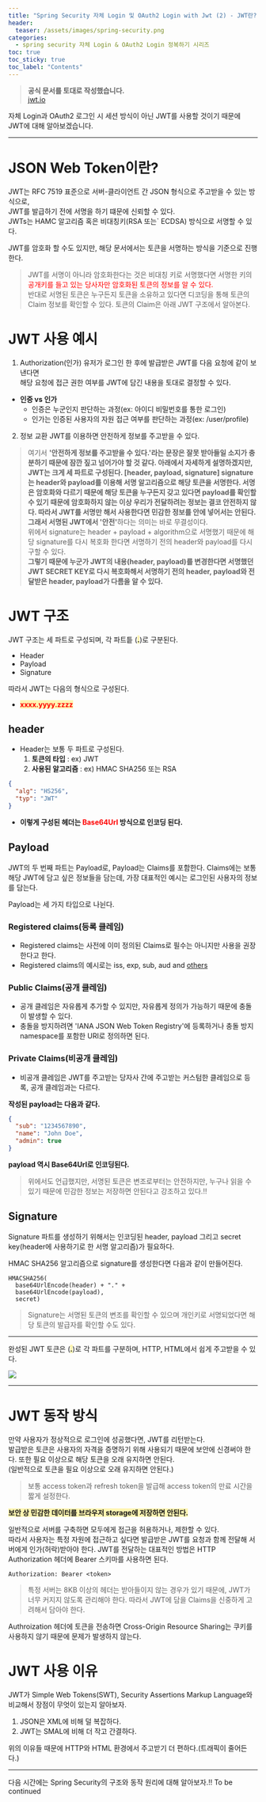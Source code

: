 ```yaml
---
title: "Spring Security 자체 Login 및 OAuth2 Login with Jwt (2) - JWT란?" 
header:
  teaser: /assets/images/spring-security.png
categories:
  - spring security 자체 Login & OAuth2 Login 정복하기 시리즈
toc: true
toc_sticky: true
toc_label: "Contents"
---
```


> **공식 문서를 토대로 작성했습니다.**   
> [jwt.io](https://jwt.io/introduction)

자체 Login과 OAuth2 로그인 시 세션 방식이 아닌 JWT를 사용할 것이기 때문에 JWT에 대해 알아보겠습니다.

---

# JSON Web Token이란?
JWT는 RFC 7519 표준으로 서버-클라이언트 간 JSON 형식으로 주고받을 수 있는 방식으로,   
JWT를 발급하기 전에 서명을 하기 떄문에 신뢰할 수 있다.   
JWTs는 HAMC 알고리즘 혹은 비대칭키(RSA 또는` ECDSA) 방식으로 서명할 수 있다.

JWT를 암호화 할 수도 있지만, 해당 문서에서는 토큰을 서명하는 방식을 기준으로 진행한다.
> JWT를 서명이 아니라 암호화한다는 것은 비대칭 키로 서명했다면 서명한 키의 
> <span style="color:red;">공개키를 들고 있는 당사자만 암호화된 토큰의 정보를 알 수 있다.</span>   
> 반대로 서명된 토큰은 누구든지 토큰을 소유하고 있다면 디코딩을 통해 토큰의 Claim 정보를 확인할 수 있다.
> 토큰의 Claim은 아래 JWT 구조에서 알아본다.



# JWT 사용 예시

1. Authorization(인가)
  유저가 로그인 한 후에 발급받은 JWT를 다음 요청에 같이 보낸다면   
  해당 요청에 접근 권한 여부를 JWT에 담긴 내용을 토대로 결정할 수 있다.

- **인증 vs 인가**
  - 인증은 누군인지 판단하는 과정(ex: 아이디 비밀번호를 통한 로그인)
  - 인가는 인증된 사용자의 자원 접근 여부를 판단하는 과정(ex: /user/profile)

  
2. 정보 교환 
JWT를 이용하면 안전하게 정보를 주고받을 수 있다.

> 여기서 **'안전하게 정보를 주고받을 수 있다.'**라는 문장은 잘못 받아들일 소지가 충분하기 때문에 잠깐 짚고 넘어가야 할 것 같다.
> 아래에서 자세하게 설명하겠지만, JWT는 크게 세 파트로 구성된다. [header, payload, signature] signature는 header와 payload를 이용해
> 서명 알고리즘으로 해당 토큰을 서명한다. 서명은 암호화와 다르기 때문에 해당 토큰을 누구든지 갖고 있다면 payload를 확인할 수 있기 때문에 
> 암호화하지 않는 이상 우리가 전달하려는 정보는 결코 안전하지 않다. 따라서 JWT를 서명만 해서 사용한다면 민감한 정보를 안에 넣어서는 안된다.   
> 그래서 서명된 JWT에서 <span style="color:red;">**'안전'**</span>하다는 의미는 바로 무결성이다.   
> 위에서 signature는 header + payload + algorithm으로 서명했기 때문에 해당 signature를 다시 복호화 한다면 서명하기 전의 header와 payload를 다시 구할 수 있다.   
> **그렇기 때문에 누군가 JWT의 내용(header, payload)를 변경한다면 서명했던 JWT SECRET KEY로 다시 복호화해서 서명하기 전의 header, payload와 전달받은 header, payload가 
> 다름을 알 수 있다.**

# JWT 구조
JWT 구조는 세 파트로 구성되며, 각 파트틑 (<span style='background-color:#fff5b1'>**.**</span>)로 구분된다.

- Header
- Payload
- Signature

따라서 JWT는 다음의 형식으로 구성된다.
- <span style='background-color:#fff5b1'><span style="color:red;">**xxxx.yyyy.zzzz**</span></span>

## header 
- Header는 보통 두 파트로 구성된다.
  1. **토큰의 타입** : ex) JWT
  2. **사용된 알고리즘** : ex) HMAC SHA256 또는 RSA

```json
{
  "alg": "HS256",
  "typ": "JWT"
}
```
- **이렇게 구성된 헤더는 <span style="color:red;">Base64Url</span> 방식으로 인코딩 된다.**

## Payload

JWT의 두 번째 파트는 Payload로, Payload는 Claims를 포함한다. Claims에는 보통 해당 JWT에 
담고 싶은 정보들을 담는데, 가장 대표적인 예시는 로그인된 사용자의 정보를 담는다.   

Payload는 세 가지 타입으로 나뉜다.

### Registered claims(등록 클레임)
- Registered claims는 사전에 이미 정의된 Claims로 필수는 아니지만 사용을 권장한다고 한다.
- Registered claims의 예시로는 iss, exp, sub, aud and [others](https://www.rfc-editor.org/rfc/rfc7519#section-4.1)

### Public Claims(공개 클레임)
- 공개 클레임은 자유롭게 추가할 수 있지만, 자유롭게 정의가 가능하기 때문에 충돌이 발생할 수 있다.
- 충돌을 방지하려면 'IANA JSON Web Token Registry'에 등록하거나 충돌 방지 namespace를 포함한 URI로 정의하면 된다.

### Private Claims(비공개 클레임)
- 비공개 클레임은 JWT를 주고받는 당자사 간에 주고받는 커스텀한 클레임으로 등록, 공개 클레임과는 다르다.

**작성된 payload는 다음과 같다.**
```json
{
  "sub": "1234567890",
  "name": "John Doe",
  "admin": true
}

```

**payload 역시 Base64Url로 인코딩된다.**

> 위에서도 언급했지만, 서명된 토큰은 변조로부터는 안전하지만, 누구나 읽을 수 있기 때문에
> 민감한 정보는 저장하면 안된다고 강조하고 있다.!! 


## Signature

Signature 파트를 생성하기 위해서는 인코딩된 header, payload 그리고 secret key(header에 사용하기로 한 서명 알고리즘)가 필요하다.

HMAC SHA256 알고리즘으로 signature를 생성한다면 다음과 같이 만들어진다.

```text
HMACSHA256(
  base64UrlEncode(header) + "." +
  base64UrlEncode(payload),
  secret)
```

> Signature는 서명된 토큰의 변조를 확인할 수 있으며 개인키로 서명되었다면 해당 토큰의 발급자를 확인할 수도 있다.

---

완성된 JWT 토큰은 (<span style='background-color:#fff5b1'>**.**</span>)로 각 파트를 구분하며,
HTTP, HTML에서 쉽게 주고받을 수 있다.

![](https://cdn.auth0.com/content/jwt/encoded-jwt3.png)

---



# JWT 동작 방식
만약 사용자가 정상적으로 로그인에 성공했다면, JWT를 리턴받는다.   
발급받은 토큰은 사용자의 자격을 증명하기 위해 사용되기 때문에 보안에 신경써야 한다. 
또한 필요 이상으로 해당 토큰을 오래 유지하면 안된다.   
(일반적으로 토큰을 필요 이상으로 오래 유지하면 안된다.)

> 보통 access token과 refresh token을 발급해 access token의 만료 시간을 짧게 설정한다.

<span style='background-color:#fff5b1'>**보안 상 민감한 데이터를 브라우저 storage에 저장하면 안된다.**</span>

일반적으로 서버를 구축하면 모두에게 접근을 허용하거나, 제한할 수 있다.   
따라서 사용자는 특정 자원에 접근하고 싶다면 발급받은 JWT를 요청과 함께 전달해 서버에게 인가(허락)받아야 한다.
JWT를 전달하는 대표적인 방법은 HTTP Authorization 헤더에 Bearer 스키마를 사용하면 된다. 

```text
Authorization: Bearer <token>
```

> 특정 서버는 8KB 이상의 헤더는 받아들이지 않는 경우가 있기 때문에, JWT가 너무 커지지 않도록 관리해야 한다.
> 따라서 JWT에 담을 Claims을 신중하게 고려해서 담아야 한다.

Authroization 헤더에 토큰을 전송하면 Cross-Origin Resource Sharing는 쿠키를 사용하지 않기 때문에 
문제가 발생하지 않는다.


# JWT 사용 이유 

JWT가 Simple Web Tokens(SWT), Security Assertions Markup Language와 비교해서 장점이 무엇이 있는지 알아보자.

1. JSON은 XML에 비해 덜 복잡하다.
2. JWT는 SMAL에 비해 더 작고 간결하다.

위의 이유들 때문에 HTTP와 HTML 환경에서 주고받기 더 편하다.(트래픽이 줄어든다.)

---

다음 시간에는 Spring Security의 구조와 동작 원리에 대해 알아보자.!! To be continued

